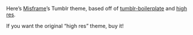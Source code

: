 Here’s [Misframe](https://github.com/davesantos/tumblr-boilerplate)’s Tumblr theme, based off of [tumblr-boilerplate](https://github.com/davesantos/tumblr-boilerplate) and [high res](http://highrestheme.tumblr.com/).

If you want the original “high res” theme, buy it!
